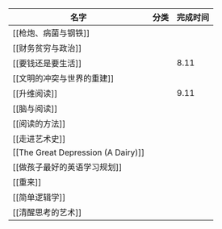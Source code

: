 
| 名字                                 | 分类  | 完成时间 |
| ---------------------------------- | --- | ---- |
| [[枪炮、病菌与钢铁]]                       |     |      |
| [[财务贫穷与政治]]                        |     |      |
| [[要钱还是要生活]]<br>                    |     | 8.11 |
| [[文明的冲突与世界的重建]]                    |     |      |
| [[升维阅读]]                           |     | 9.11 |
| [[脑与阅读]]                           |     |      |
| [[阅读的方法]]                          |     |      |
| [[走进艺术史]]                          |     |      |
| [[The Great Depression (A Dairy)]] |     |      |
| [[做孩子最好的英语学习规划]]<br>               |     |      |
| [[重来]]                             |     |      |
| [[简单逻辑学]]                          |     |      |
| [[清醒思考的艺术]]                        |     |      |
